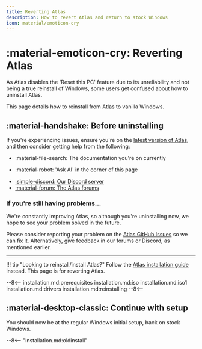 ```yaml
---
title: Reverting Atlas
description: How to revert Atlas and return to stock Windows
icon: material/emoticon-cry
---
```


# :material-emoticon-cry: Reverting Atlas

As Atlas disables the 'Reset this PC' feature due to its unreliability and not being a true reinstall of Windows, some users get confused about how to uninstall Atlas.

This page details how to reinstall from Atlas to vanilla Windows.

## :material-handshake: Before uninstalling

If you're experiencing issues, ensure you're on the [latest version of Atlas](installation.md), and then consider getting help from the following:

- :material-file-search: The documentation you're on currently
- <a style="cursor: pointer" onclick="const button=document.querySelector('#kapa-widget-container > button'); if (button) button.click();">
    <p>:material-robot: 'Ask AI' in the corner of this page</p>
  </a>
- [:simple-discord: Our Discord server](https://discord.atlasos.net)
- [:material-forum: The Atlas forums](https://forum.atlasos.net)

### If you're still having problems...

We're constantly improving Atlas, so although you're uninstalling now, we hope to see your problem solved in the future.

Please consider reporting your problem on the [Atlas GitHub Issues](https://github.com/Atlas-OS/Atlas) so we can fix it.
Alternatively, give feedback in our forums or Discord, as mentioned earlier.

---

!!! tip "Looking to reinstall/install Atlas?"
    Follow the [Atlas installation guide](installation.md) instead. This page is for reverting Atlas.

--8<--
installation.md:prerequisites
installation.md:iso
installation.md:iso1
installation.md:drivers
installation.md:reinstalling
--8<--

## :material-desktop-classic: Continue with setup

You should now be at the regular Windows initial setup, back on stock Windows.

--8<-- "installation.md:oldinstall"